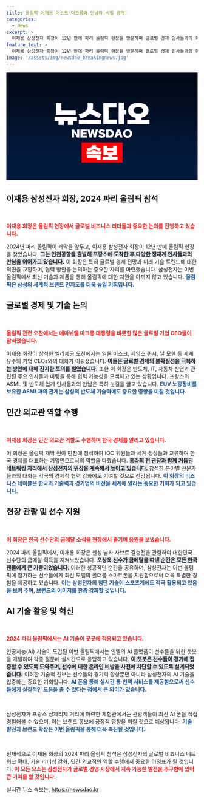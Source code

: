 ```yaml
---
title: 올림픽 이재용 머스크·마크롱와 만남의 비밀 공개!
categories:
  - News
excerpt: >
  이재용 삼성전자 회장이 12년 만에 파리 올림픽 현장을 방문하며 글로벌 경제 인사들과의 회동을 주도했다. 최신 기술과 경제 트렌드를 논의하고, AI를 활용한 혁신을 보여주는 삼성의 다양한 활동이 눈길을 끌고 있다.
feature_text: >
  이재용 삼성전자 회장이 12년 만에 파리 올림픽 현장을 방문하며 글로벌 경제 인사들과의 회동을 주도했다. 최신 기술과 경제 트렌드를 논의하고, AI를 활용한 혁신을 보여주는 삼성의 다양한 활동이 눈길을 끌고 있다.
image: '/assets/img/newsdao_breakingnews.jpg'
---
```


<p><img src="/assets/img/newsdao_breakingnews.jpg" alt="ontimetimes 속보" /></p>

<h2>이재용 삼성전자 회장, 2024 파리 올림픽 참석</h2>

<p data-ke-size="size16">&nbsp;</p>

<p><b><span style="color: #ee2323;">이재용 회장은 올림픽 현장에서 글로벌 비즈니스 리더들과 중요한 논의를 진행하고 있습니다.</span></b> </p>

<p>2024년 파리 올림픽이 개막을 앞두고, 이재용 삼성전자 회장이 12년 만에 올림픽 현장을 찾았습니다. <b><span style="background-color: #21538527;">그는 인천공항을 출발해 프랑스에 도착한 후 다양한 정재계 인사들과의 만남을 이어가고 있습니다.</span></b> 이 회장은 특히 글로벌 경제 전망과 미래 기술 트렌드에 대한 의견을 교환하며, 협력 방안을 논의하는 중요한 자리를 마련했습니다. 삼성전자는 이번 올림픽에서 최신 기술과 제품을 통해 올림픽에 대한 지원을 아끼지 않고 있습니다. <b><span style="color: #1a5490;">올림픽은 삼성의 세계적 브랜드 인지도를 더욱 높일 기회입니다.</span></b> </p>

<h2>글로벌 경제 및 기술 논의</h2>

<p data-ke-size="size16">&nbsp;</p>

<p><b><span style="color: #ee2323;">올림픽 관련 오찬에서는 에마뉘엘 마크롱 대통령을 비롯한 많은 글로벌 기업 CEO들이 참석했습니다.</span></b> </p>

<p>이재용 회장이 참석한 엘리제궁 오찬에서는 일론 머스크, 제임스 퀸시, 닐 모한 등 세계 유수의 기업 CEOs와의 대화가 이뤄졌습니다. <b><span style="background-color: #21538527;">이들은 글로벌 경제의 불확실성을 극복하는 방안에 대해 진지한 토의를 벌였습니다.</span></b> 또한 이 회장은 반도체, IT, 자동차 산업과 관련된 주요 인사들과 미팅을 통해 협력 가능성을 모색하고 있는 상황입니다. 프랑스의 ASML 및 반도체 업계 인사들과의 만남은 특히 눈길을 끌고 있습니다. <b><span style="color: #1a5490;">EUV 노광장비를 보유한 ASML과의 관계는 삼성의 반도체 기술력에도 중요한 영향을 미칠 것입니다.</span></b> </p>

<h2>민간 외교관 역할 수행</h2>

<p data-ke-size="size16">&nbsp;</p>

<p><b><span style="color: #ee2323;">이재용 회장은 민간 외교관 역할도 수행하며 한국 경제를 알리고 있습니다.</span></b> </p>

<p>이 회장은 올림픽 개막 전야 만찬에 참석하여 IOC 위원들과 세계 정상들과 교류하며 한국 경제를 대표하는 기업인으로서의 역할을 다했습니다. <b><span style="background-color: #21538527;">홍라희 전 관장과 함께 거듭된 네트워킹 자리에서 삼성전자의 위상을 계속해서 높이고 있습니다.</span></b> 참석한 분야별 전문가들과의 대화는 각국의 경제적 협력 강화에도 기여할 것으로 전망됩니다. <b><span style="color: #1a5490;">이 회장의 비즈니스 테이블은 한국의 기술력과 경기업의 비전을 세계에 알리는 중요한 기회가 되고 있습니다.</span></b></p>

<h2>현장 관람 및 선수 지원</h2>

<p data-ke-size="size16">&nbsp;</p>

<p><b><span style="color: #ee2323;">이 회장은 한국 선수단의 금메달 소식을 현장에서 즐기며 응원을 보냈습니다.</span></b> </p>

<p>2024 파리 올림픽에서, 이재용 회장은 펜싱 남자 사브르 결승전을 관람하여 대한민국 선수단의 금메달 획득을 지켜보았습니다. <b><span style="background-color: #21538527;">오상욱 선수가 금메달을 따낸 순간은 모든 한국 팬들에게 큰 기쁨이었습니다.</span></b> 이러한 성공적인 순간을 공유하며, 삼성전자는 이번 올림픽에 참가하는 선수들에게 최신 모델의 폴더블 스마트폰을 지원함으로써 더욱 특별한 경험을 제공하고 있습니다. <b><span style="color: #1a5490;">이는 삼성전자의 첨단 기술이 스포츠계에도 적극 활용되고 있음을 보여 주며, 브랜드의 이미지를 한층 강화할 것입니다.</span></b> </p>

<h2>AI 기술 활용 및 혁신</h2>

<p data-ke-size="size16">&nbsp;</p>

<p><b><span style="color: #ee2323;">2024 파리 올림픽에서는 AI 기술이 곳곳에 적용되고 있습니다.</span></b> </p>

<p>인공지능(AI) 기술이 도입된 이번 올림픽에서는 인텔의 AI 플랫폼이 선수들을 위한 챗봇을 개발하여 각종 질문에 실시간으로 응답하고 있습니다. <b><span style="background-color: #21538527;">이 챗봇은 선수들이 경기에 집중할 수 있도록 도와주며, 선수에 대한 온라인 비방을 사전에 차단할 수 있도록 설계되었습니다.</span></b> 이러한 기술적 진보는 선수들의 경기력 향상뿐만 아니라 삼성전자의 AI 기술을 입증하는 중요한 기회입니다. <b><span style="color: #1a5490;">AI 폰을 통해 실시간 통·번역 서비스를 제공함으로써 선수들에게 실질적인 도움을 줄 수 있다는 점에서 큰 의미가 있습니다.</span></b></p>

<p data-ke-size="size16">&nbsp;</p>

<p>삼성전자가 프랑스 샹제리제 거리에 마련한 체험관에서는 관광객들이 최신 AI 폰을 직접 경험해볼 수 있으며, 이는 브랜드 홍보에 긍정적 영향을 미칠 것으로 예상됩니다. <b><span style="color: #1a5490;">기술 발전과 브랜드 확장은 이번 올림픽을 통해 더욱 촉진될 것입니다.</span></b></p>

<p data-ke-size="size16">&nbsp;</p>

<p>전체적으로 이재용 회장의 2024 파리 올림픽 참석은 삼성전자의 글로벌 비즈니스 네트워크 확대, 기술 리더십 강화, 민간 외교적인 역할 수행에서 중요한 이정표가 될 것입니다. <b><span style="color: #ee2323;">이 모든 요소는 삼성전자가 글로벌 경영 시장에서 지속 가능한 발전을 추구함에 있어 큰 기여를 할 것입니다.</span></b></p>
실시간 뉴스 속보는, <a href="https://newsdao.kr" rel="dofollow">https://newsdao.kr</a>


